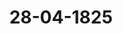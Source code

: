 ---  
schema: default  
title: 28-04-1825  
organization: Team Charlie  
notes: "<p>Description</p><p>Zehnte Sizung.

Geschehen, Frankfurt den 28. April 1823.

In Gegenwart

älter in der neuenen Sigung anwesenden</p><p>§.51</p><p>Eingabe des Friedrich Kaufhold aus Beuren.

Präsidium legt eine, der Königlich-Preussischen Gefandtschaft zugekommene, von ihr

rhaltene Eingabe des Friedrich Kaufholo aus Beuren vor, welche in das Einreichungs-

Protokoll unter Num. 24 eingetragen wurde.</p><p>§.52</p><p>Vorstellung ves Nonnenconvents ad 5 Mariam zu Fulva, rückständige Ge falle betreffend. 16. Oip. 5. 30. 3.) Preussen. In ver 4. Sitzung v. 24. Februar 1823 (8. 29 des Prot.) erklärte die urfürstlich-Hessische Gesandtschaft: die Liquidität der verschiedenen Einkünfte, welche den Gegenstand der Reclamation des Nonnenconvents ad 5 Mariam zu Fulva ausmachen, sey über allen Zweifel erhaben; verschieden aber könnten die Ansichten darüber seyn, ob diese Einkünfte als Centrallasten des vormaligen Departements Fulda, oder als Locallasten einzel- ner Theile anzusehen seyen? Es sey das Geschäft der Fuloaischen Departemental- Ausgleichungs-Commission, sich hierüber zu verständigen, und der Kurfürstliche Commissarius sey angewiesen, bei dem damaligen Zusammentritte derselben eine nochmalige Verhandlung der Sache zu veranlassen. Bei der Fuloaischen Departemental-Ausgleichungs-Commission wurde hiernach schon 1 folgenden Tage, den 25. Februar 1823, durch den gedachten Kurfürstlichen Commissarius (Wiederaufnahme der Verhandlungen wegen der Ansprüche des Nonnenconvents ad 5 arium mit dem Bemerken angetragen, daß dadurch die bei der hohen Bundesversamm-lung eingekommene Beschwerde dieses Klosters eine vorläufige und hoffentlich auch ent Erledigung erhalten werde. Mit aller Bereitwilligkeit auf diesen Antrag eingehend, glaubten die übrigen Au- chungs-Commissarien — namentlich die Herren Bevollmächtigten von Oesterreich, Prei Baiern und Sachsen-Weimar-Eisenach — sich vordersamst die nähere Einsicht der i bisher noch nicht vorgelegten Urkunden, Rechnungen und sonstigen Actenstücke verschafft müssen, welche zur gründlichen Beurtheilung des obwaltenden Sachverhältnisses unent lich sind. Sie vereinigten sich daher in der Commissions-Conferenz vom 18. März 1 dahin, den Kurhessischen Herrn Bevollmächtigten um Beibringung dieser unentbehrli Schriftstücke gemeinschaftlich zu ersuchen. So war denn wirklich schon die Wiederaufnahme der gedachten Verhandlungen ers und Einleitung zur commissarischen Erledigung der Reclamation des Nonnenconvents troffen worden, als dem ungeachtet die hohe Bundesversammlung — unbekannt mit d Tage der Sache — in ihrer 12. Situng vom 5. Mai 1823 (8. 86 des Prot.) den Desd faßte, wodurch die Königlich-Baierische und Großherzoglich-Sachsen-Weim Eisenachische Gesandtschaften ersucht wurden, mittelst Verwendung bei ihren a höchsten und höchsten Hofen zu veranlassen, daß die Verhandlung über die fraglichen spruche bei der Fulvaer Ausgleichungs-Commission wieder aufgenommen und gefördert, den möchten. Auf dieses Ersuchen erfolgte von keiner Seite irgend eine Erklärung, aus welcher hohe Bundesversammlung von der wahren Lage der Sache hätte Kenntniß nehmen kön- Mehrere Monate nach dem Beschlusse vom 5. Mai 1823, im Spät-Sommer jenes Jah bielt es die Großherzoglich-Sachsen-Weimar-Eisenachische Regierung für angemessen, is Bevollmächtigten bei der Fulvaischen Ausgleichungs-Commission, welcher bis dahin an Verhandlungen derselben noch unmittelbar Theil genommen hatte, gänzlich abzuberu Die hobe Bundesversammlung hat solches neuerlich in ihrer 4. dießjährigen Sitzung 15 des Prot.) durch eine Erklärung des Großherzoglich- und Herzoglich-Sächsischen Herrn D destagsgesandten in Erfahrung gebracht, worin der Beschluß vom 5. Mai 1823 mit S schweigen übergangen und nur auf den frühern Beschluß vom 13. Mai 1822 Bezug nommen wurde. Da in der letztgedachten Erklärung zugleich die Bemerkung enthalten war: a die Krone Preussen habe das Großherzogthum Sachsen-Weimar in Folge v handener Staatsverträge bei der Fuloaischen Ausgleichungs-Commission zu vertreten so faßte die hohe Bundesversammlung in ihrer b. dießjährigen Sitzung C. 23) den Beschludaß der Königlich-Preussische Gesandte ersucht werde, bei seinem Königlichen Hof- sich zu verwenden, damit — falls Allerhöchstderselbe bei der Erklärung der Großher- zöglich-Sachsen-Weimarischen Regierung nichts zu erinnern haben sollte — von Kd- niglich-Preussischer Seite im Vereine mit der Krone Baiern die geeignete Veran- lassung gegeben werde, die Verhandlungen über die Ansprüche des Nonnenconvents ad S Mariam wieder aufzunehmen und dergestalt zu fordern, daß deren Resultat binnen sechs Monaten dieser hohen Bundesversammlung vorgelegt werden könne, indem dieselbe im Entstehungsfalle nicht umhin könne, auf weiteres Anrufen des reclamanti- schen Convents, in Gemäßheit des 30. Artikels der Wiener Schlußacte vorzuschreiten. In wie weit dieser Beschluß dem hier bisher unbekannt gebliebenen eigentlichen Sach- verhältnisse angemessen war, ergiebt sich zum Theil schon aus der obigen Darstellung. Die Commissionsverhandlungen über die Ansprüche des Nonnenconventes ad 5 Ma- riam sind bereits im Anfange des Jahres 1823, und zwar auf Kurhessische Veranlassung wieder aufgenommen worden; es bedarf demnach hierzu keiner neuen Veranlassung von Sei- ten der Kronen Preussen und Baiern. Wenn gleichwohl durch diese wieder aufgenommenen Verhandlungen die Erledigung der Reclamation noch nicht gefordert worden ist, so liegt die Ursache lediglich darin, daß der Kurhessische Herr Bevollmächtigte bisher immer noch Anstand genommen hat, der Ausglei- hungs-Commission diejenigen Urkunden, Rechnungen und sonstigen Actenstücke mitzuthei- en, um deren Beibringung derselbe in der Commissions-Conferenz vom 18. März 1823 rsucht wurde. Nach verschiedenen hierauf Bezug habenden Verhandlungen, welche am 1. Juni, am 15. Juli und am 2. September 1823 statt fanden, ohne daß die Sache da- urch im Wesentlichen gefördert wurde, sahen sich die Herren Commissarien von Oesterreich, Oreussen und Baiern genöthigt, unterm 25. October 1823 eine gemeinschaftliche Erklärung, iesen Gegenstand betreffend, in das Commissions-Protokoll niederzulegen. Im Eingange erselben heißt es, wie folgt: Ungeachtet der mehrfachen Ersuchen an den Kurhessischen Herrn Bevollmächtigten zur Erwirkung der Vorlage von den zur geschäftsmäsigen Verhandlung wegen des seitwär- tigen Gesuchs durchaus erforderlichen Fundationsurkunden, Rechnungen und unter den leh- ten Fuloaer Regierungen, besonders aber unter der Großherzoglich-Frankfurter Regierung vom Monate Mai 1810 bis zum Ende des Jahres 1813 abgehaltenen, in den Registra turen zu Fulda befindlichen Acten, geschah bis nun keine weitere Ablieferung anher, als a)der Abschriften einer angeblich schon am 4. Februar 1817 an die Ausgleichungs aCommission übergebenen Bittschrift des Klosters, sammt einer weitern vom d 26. Juli 1819 vatirten Vorstellung, undb) e ver darin angerufenen Actenpiegen und Nachweisungen.

-Mit Berufung auf eine Behauptung des Klosterverwalters Göfmann, a zur Pro-

Lerung der Fundationsvocumente, so wie der Klosterrechnungen nicht verbunden zu sei

a werden solche der Ausgleichungs-Commission nach wie vor vorenthalten, obgleich sie1

alich documenta communia für die bei der Fulvaer Landestheilung betheiligten N

arungen befassen, und, bei vorausgesetzter Rechtmäsigkeit der Forderung, das eigene Inte

des Klosters vollständige Vorlage der zu desivirenden Acten gebieten würden.

Andererseits wird die Ablieferung der Departemental-Casserechnungen von 1810

-1815 incl., aus Motiven, welche der Ausgleichungs-Commission ganz fremd sind, ar

-tend fort in die Länge gezogen, die Ablieferung aber der nur jener zugehörigen 2

der vorigen Fulvaer Regierungen in den Kurhessischen Erklärungen mit Stillschwe

aübergangen.

Auf die Anträge zur Erhaltung der Stiftungsurkunden, Rechnungen und Ac

eglaube man auch nun, und zwar noch um so mehr bestehen, somit dem Kurbessis

Herrn Bevollmächtigten die dringendste Anempfehlung zu ihrer baloigsten Verschaff

a erneuern zu müssen, da aus den, auch nur höchst unvollständig bewirkten, obigen Vorl-

gleichfalls die Nothwendigkeit des Besitzes der fraglichen Literalien zur Prüfung,

ebandlung und Entschliessung über das Gesuch unverkennbar hervorgehtn.

Auch diese Erklärung ist ohne den beabsichtigten Erfolg geblieben, und eben deß

keine weitere Verhandlung über die Ansprüche des Ronnenconvents ad 5 Mariam

ver mehrgedachten Commission vorgekommen.

Sonach hängt es nur von Kurhessen ab, die nöthige Finalerbrierung dieser Angel-

heit durch die begehrte Vorlegung zu beschleunigen, und weder Preussen noch Baiern

finden sich in dem Falle, diese Erbrierung dergestalt zu fordern, daß das Resultat bii

sechs Monaten dieser hohen Versammlung vorgelegt werden könne.

Sol ange jene Finalerbrierung nicht statt gefunden hat, fehlt es an der erforderli

Basis zur Beurtheilung und Beantwortung der Fragen:

1) ob und warum der reclamirende Nonnenconvent nicht in den gewöhnlichen!

Rechtens vor den competenten Landesgerichten zu verweisen seyn möchte?

2) ob und in wie weit die eventuelle Verpflichtung, dieser Privatforterung Genüg

leisten, zwischen den bei der Fuldaischen Ausgleichung betheiligten Bundesgliedern wir

vergestalt zweifelhaft oder bestritten ist, daß der 30. Urt. der Wiener Schluß

darauf angewendet werden könnte?

Prot. d. d. Bundesvers. XVII. 80.Unter diesen Umständen, und so lange sie fortbauern, muß die Königlich-Preussische

egierung nicht sowohl wegen ihres hierbei obwaltenden Special-Interesses, welches selbst

1 ungünstigsten Falle nur unbedeutend seyn würde, als vielmehr aus allgemeineren Grün-

n gegen die beabsichtigte Anwendung des 30. Art. der Wiener Schlußacte ausdrückliche

erwahrung einlegen.

Der Königlich-Preussische Gesandte hat zugleich darauf anzutragen, daß der Kurfürst

H.Hessische Herr Bundestagsgesandte von Seiten dieser hohen Versammlung ersucht

erden wolle, sich bei seinem höchsten Hofe dahin zu verwenden, daß der Kurfürstliche

tevollmächtigte bei der Fuloaischen Departemental-Ausgleichungs-Commission zu baldiger

Vorlage der desiverirten Urkunden und Acten, die Reclamation des Nonnenconvents ad

Mariam in Fulva betreffend, veranlaßt werde.

Baiern. Der Königlich-Baierische Bundestagsgesandte schließt sich ganz der von

in Königlich-Preussischen Herrn Bundestagsgesandten in Betreff der Reclamation des

sonnenconvents ad S Mariam zu Fulva eben abgegebenen Erklärung an, mit dem Be-

erken, daß es sich bei dieser Sache vorerst noch einzig um die Untersuchung und Erbr-

rung der Natur, Bestimmung und Ansprüche des reclamirenden Klosters als einer Ful-

der Landesstiftung bei der betreffenden Ausgleichungs-Commission, welche bisher nur

uch die von Seiten Kurbessens noch immer nicht erfolgte Actenauslieferung aufgehalten

oroen, handle, keineswegs aber und niemals um irgend einen Streit zwischen verschieden

a, in Anspruch genommenen Regierungen, oder um eine Verweigerung des jedenfalls

tzig statthaften Privatrechtsweges, sohin weder der 20. noch der 30. Art. der Schluß

se zur Begründung irgend einer Competenz des Bundestages eine Anwendung finde, und

dnach das über den Wortlaut des früher in der 12. Eißung des Jahres 1823 (5. 80

Protokolls) gefaßten Beschlusses, und den damaligen Verhandlungen ganz entgegen, Hin-

bgehende des letzten Beschlusses in der 6. dießjährigen Sitzung (5. 23 des Protokollo), als

einem Mangel an nothwendigen Vorkenntnissen beruhend, keine, irgend präjudicirlich

nsequenz haben könne.

Die vorliegenden Erklärungen wurden an die Eingaben-Commission verwiesen, und der

prhessische Herr Gesandte behielt sich vor, seine Aeusserung hierauf nachzutragen.</p><p>§.53</p><p>Das Archiv des Oberrheinischen Kreises betreffend.

(0. Sig. s. 8d. 3

Preussen. Die Verlegung des Archivs des vormaligen Oberrheinischen Kreises nach

haffenburg und dessen künftige Aufbewahrung daselbst, erscheint um so wünschenswerther,als eine Theilung desselben vielen Schwierigkeiten unterworfen seyn möchte. Das hi

gerichtete Anerbieten des Königlich-Daierischen Hofes wird daher von Preussen, mit 31

rung eines verhältnißmäsigen Beitrags zu den Kosten des Transports, jedoch zugleich

dem — auch schon Großherzöglich-Badischer Seits gemachten — Vorbehalte angenom

daß ein Verzeichniß der in jenem Archive befindlichen Acten verfertigt und den betheil

Staaten zur Einsicht vorgelegt werde, damit diese über den Inhalt und die Brauchb

derselben sich daraus informiren können.

Mit dieser Erklärung hat der Königliche Gesandte den Antrag zu verbinden, es

an die verehrlichen Gesandtschaften von Baiern und Kurbessen das Ersuchen gerichtet we

sich bei ihren allerhöchsten und höchsten Höfen dahin zu verwenden, daß von Seiten d

ben wegen gedachter Acten-Consignation und der darüber zu führenden Oberaufsicht das 6

derliche gemeinschaftlich verfügt werden wolle.

Oldenburg, Anhalt und Schwarzburg für Oldenburg. Die Gesandtscha

zu einer besondern Erklärung über diesen Gegenstand nicht instruirt; hat aber gegen die

fügung, wozu sich die übrigen Staaten vereinigen, um so weniger etwas einzuwendet

Oldenburg im Allgemeinen bei Gegenständen, welche die Verhältnisse der vormaligen

rheinischen Kreisstände, namentlich das Schuldenwesen betreffen, nicht näher interessirt

als betheiligt nicht anzusehen ist.</p><p>§.54</p><p>Sammlung der in den Deutschen Bundesstaaten geltenden Gesetze

(4 S4 §. 15l. 3.)

Mecklenburg-Schwerin und Streliß. Der Großherzöglich-Mecklenbur-

Bundestagsgesandte übergiebt aus Auftrag Großherzoglich-Mecklenburg-Schwerinischer

gierung und in Fortsetzung der von demselben schon vorhergehend zur Bibliothek der h

Bundesversammlung überlieferten Beiträge: eCarl Albrecht von Kampß Handbuch

Mecklenburgischen Civilrechts. Rostock und Schwerin 1824..

Die freien Städte. Der Gesandte der freien Städte, Herr Danz, über

die fortgesetzte -Sammlung der Verordnungen und Proclame des Senats der freien E

Bremen im Jahre 16240.

Beide Schriften wurden in die Bibliothek der hohen Bundesversammlung

geben.</p><p>§.55</p><p>Einreichungs-Protokoll

Die Eingaben

Num. 23, eingereicht am 22. dieses Monats, von Dr. Hiepe dahier, nachträgliche

Uebergabe von 22 Vollmachten zu der Forderung mehrerer Herzoglich-Nas-

sauischer Gemeinden und Einwohner an das Kurhessische Gouver-

nement.

Rum. 24, Bitte des Friedrich Kaufhold von Beuren, vormaligen Lagenbruders ves

Minoriten-Klosters zu Friplar, Pension betr.

urden der Eingaben-Commission zugestellt.

In der heutigen Sitzung wurde noch ein Separat-Protokoll aufgenommen.

Folgen die Unterschriften.</p>"  
resources:  
- format: png  
  name: Page42[0-51-52].png  
  url: ../../data_img/Protokolle_BV_17_1825/28-04-1825/Page42[0-51-52].png  
- format: png  
  name: Page43[52].png  
  url: ../../data_img/Protokolle_BV_17_1825/28-04-1825/Page43[52].png  
- format: png  
  name: Page44[52].png  
  url: ../../data_img/Protokolle_BV_17_1825/28-04-1825/Page44[52].png  
- format: png  
  name: Page45[52].png  
  url: ../../data_img/Protokolle_BV_17_1825/28-04-1825/Page45[52].png  
- format: png  
  name: Page46[52-53].png  
  url: ../../data_img/Protokolle_BV_17_1825/28-04-1825/Page46[52-53].png  
- format: png  
  name: Page47[53-54].png  
  url: ../../data_img/Protokolle_BV_17_1825/28-04-1825/Page47[53-54].png  
- format: png  
  name: Page48[55].png  
  url: ../../data_img/Protokolle_BV_17_1825/28-04-1825/Page48[55].png  
category:   
  - Protokolle_BV_17_1825  
maintainer: Tao Luo  
maintainer_email: t.luo.21@abdn.ac.uk  
---